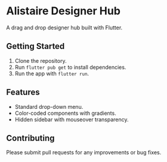 
# Alistaire Designer Hub

A drag and drop designer hub built with Flutter.

## Getting Started

1. Clone the repository.
2. Run `flutter pub get` to install dependencies.
3. Run the app with `flutter run`.

## Features

- Standard drop-down menu.
- Color-coded components with gradients.
- Hidden sidebar with mouseover transparency.

## Contributing

Please submit pull requests for any improvements or bug fixes.
